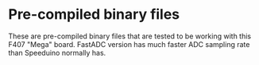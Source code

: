 # Pre-compiled binary files

These are pre-compiled binary files that are tested to be working with this F407 "Mega" board. FastADC version has much faster ADC sampling rate than Speeduino normally has.

